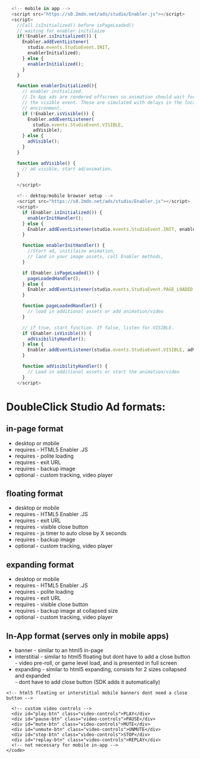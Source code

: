 

  <!-- custom loading ??? -->
  <script src="https://s0.2mdn.net/ads/studio/Enabler.js"></script>

  <script>
    //Call isInitialized() before isPageLoaded()
    Enabler.isInitialized();
  </script>

  <script>
    //If true, start function. If false, listen for PAGE_LOADED.
    //Polite loader
    if (Enabler.isPageLoaded()) {
      pageLoadedHandler();
    } else {
      Enabler.addEventListener(studio.events.StudioEvent.PAGE_LOADED, pageLoadedHandler);
    }
    function pageLoadedHandler() {
      //Load in additional assets or add animation/video
    }
  </script>

  <script>
    //If true, start function. If false, listen for VISIBLE.
    //For ads at bottom of the page
    if (Enabler.isVisible()) {
      adVisibilityHandler();
    } else {
      Enabler.addEventListener(studio.events.StudioEvent.VISIBLE, adVisibilityHandler);
    }
    function adVisibilityHandler() {
      //Load in additional assets or add animation/video
    }
  </script>




``` javascript
  <!-- mobile in app -->
  <script src="https://s0.2mdn.net/ads/studio/Enabler.js"></script>
  <script>
    //Call isInitialized() before isPageLoaded()
    // waiting for enabler initilaize
    if(!Enabler.isInitialized()) {
      Enabler.addEventListener(
        studio.events.StudioEvent.INIT,
        enablerInitialized);
      } else {
        enablerInitialized();
      }
    }

    function enablerInitialized(){
      // enabler initialized.
      // In App ads are rendered offscreen so animation should wait for
      // the visible event. These are simulated with delays in the local
      // environment.
      if (!Enabler.isVisible()) {
        Enabler.addEventListener(
          studio.events.StudioEvent.VISIBLE,
          adVisible);
      } else {
        adVisible();
      }
    }

    function adVisible() {
      // ad visible, start ad/animation.
    }

    </script>
```


```javascript
    <!-- dektop/mobile browser setup -->
    <script src="https://s0.2mdn.net/ads/studio/Enabler.js"></script>
    <script>
      if (Enabler.isInitialized()) {
        enablerInitHandler();
      } else {
        Enabler.addEventListener(studio.events.StudioEvent.INIT, enablerInitHandler);
      }

      function enablerInitHandler() {
        //Start ad, initilaize animation,
        // laod in your image assets, call Enabler methods,
      }

      if (Enabler.isPageLoaded()) {
        pageLoadedHandler();
      } else {
        Enabler.addEventListener(studio.events.StudioEvent.PAGE_LOADED, pageLoadedHandler);
      }

      function pageLoadedHandler() {
        // load in additional assets or add animation/video
      }

      // if true, start function. If false, listen for VISIBLE.
      if (Enabler.isVisible()) {
        adVisibilityHandler();
      } else {
        Enabler.addEventListener(studio.events.StudioEvent.VISIBLE, adVisibilityHandler);
      }

      function adVisibilityHandler() {
        // Load in additional assets or start the animation/video
      }
    </script>
```


  <!-- Every doubleclick add must have at least 1 exit -->
  <div id="bg-exit"></div>

  <!-- Types of custom tracking:
  Add an HTML5 counter
  Add an HTML5 timer
  add an HTML5 exit -->

  <!-- Must include one backup image at the placement size -->

  <h1>DoubleClick Studio Ad formats:</h1>

  <h2>in-page format</h2>
    <ul>
      <li>desktop or mobile</li>
      <li>requires - HTML5 Enabler .JS</li>
      <li>requires - polite loading</li>
      <li>requires - exit URL</li>
      <li>requires - backup image</li>
      <li>optional - custom tracking, video player</li>
    </ul>

  <h2>floating format</h2>
    <ul>
      <li>desktop or mobile</li>
      <li>requires - HTML5 Enabler .JS</li>
      <li>requires - exit URL</li>
      <li>requires - visible close button</li>
      <li>requires - js timer to auto close by X seconds</li>
      <li>requires - backup image</li>
      <li>optional - custom tracking, video player</li>
    </ul>

  <h2>expanding format</h2>
    <ul>
      <li>desktop or mobile</li>
      <li>requires - HTML5 Enabler .JS</li>
      <li>requires - polite loading</li>
      <li>requires - exit URL</li>
      <li>requires - visible close button</li>
      <li>requires - backup image at collapsed size</li>
      <li>optional - custom tracking, video player</li>
    </ul>

  <h2>In-App format (serves only in mobile apps)</h2>
    <ul>
      <li>banner - similar to an html5 in-page</li>
      <li>interstitial - similar to html5 floating but dont have to add a close button<br>
        - video pre-roll, or game level load, and is presented in full screen</li>
      <li>expanding - similar to html5 expanding, consists for 2 sizes collapsed and expanded<br>
        - dont have to add close button (SDK adds it automatically)</li>
    </ul>

    <!-- html5 floating or interstitial mobile banners dont need a close button -->


```
  <!-- custom video controls -->
  <div id="play-btn" class="video-controls">PLAY</div>
  <div id="pause-btn" class="video-controls">PAUSE</div>
  <div id="mute-btn" class="video-controls">MUTE</div>
  <div id="unmute-btn" class="video-controls">UNMUTE</div>
  <div id="stop-btn" class="video-controls">STOP</div>
  <div id="replay-btn" class="video-controls">REPLAY</div>
  <!-- not necessary for mobile in-app -->
</code>
```


</body>
</html>
